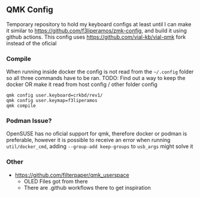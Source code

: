 ## QMK Config

Temporary repository to hold my keyboard configs at least until I can make it similar to https://github.com/f3liperamos/zmk-config, and build it using github actions. This config uses https://github.com/vial-kb/vial-qmk fork instead of the oficial


### Compile

When running inside docker the config is not read from the `~/.config` folder so all three commands have to be ran. TODO: Find out a way to keep the docker OR make it read from host config / other folder config
```
qmk config user.keyboard=crkbd/rev1/
qmk config user.keymap=f3liperamos
qmk compile
```

### Podman Issue?

OpenSUSE has no oficial support for qmk, therefore docker or podman is preferable, however it is possible to receive an error when running `util/docker_cmd`, adding `--group-add keep-groups` to `usb_args` might solve it

### Other

* https://github.com/filterpaper/qmk_userspace
    * OLED Files got from there
    * There are .github workflows there to get inspiration
